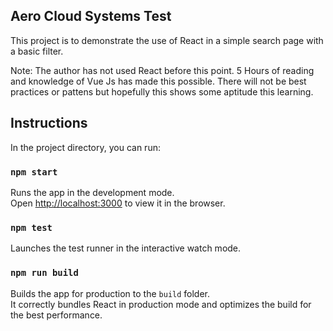 ## Aero Cloud Systems Test

This project is to demonstrate the use of React in a simple search page with a basic filter.

Note: The author has not used React before this point. 5 Hours of reading and knowledge of Vue Js has made this possible. There will not be best practices or pattens but hopefully this shows some aptitude this learning.

## Instructions

In the project directory, you can run:

### `npm start`

Runs the app in the development mode.<br>
Open [http://localhost:3000](http://localhost:3000) to view it in the browser.

### `npm test`

Launches the test runner in the interactive watch mode.<br>

### `npm run build`

Builds the app for production to the `build` folder.<br>
It correctly bundles React in production mode and optimizes the build for the best performance.